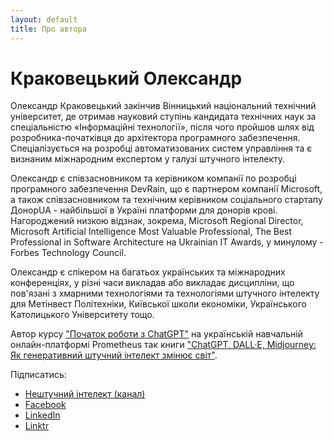 ```yaml
---
layout: default
title: Про автора
---
```


# Краковецький Олександр

Олександр Краковецький закінчив Вінницький національний технічний університет, де отримав науковий ступінь кандидата технічних наук за спеціальністю «Інформаційні технології», після чого пройшов шлях від розробника-початківця до архітектора програмного забезпечення. Спеціалізується на розробці автоматизованих систем управління та є визнаним міжнародним експертом у галузі штучного інтелекту.

Олександр є співзасновником та керівником компанії по розробці програмного забезпечення DevRain, що є партнером компанії Microsoft, а також співзасновником та технічним керівником соціального стартапу ДонорUA - найбільшої в Україні платформи для донорів крові. Нагороджений низкою відзнак, зокрема, Microsoft Regional Director, Microsoft Artificial Intelligence Most Valuable Professional, The Best Professional in Software Architecture на Ukrainian IT Awards, у минулому - Forbes Technology Council.

Олександр є спікером на багатьох українських та міжнародних конференціях, у різні часи викладав або викладає дисципліни, що пов'язані з хмарними технологіями та технологіями штучного інтелекту для Метінвест Політехніки, Київської школи економіки, Українського Католицького Університету тощо.

Автор курсу ["Початок роботи з ChatGPT"](https://prometheus.org.ua/course/course-v1:Prometheus+GPT101+2023_T1) на українській навчальній онлайн-платформі Prometheus так книги ["ChatGPT, DALL·E, Midjourney: Як генеративний штучний інтелект змінює світ"](https://www.arthuss.com.ua/shop/yak-heneratyvnyy-shtuchnyy-intelekt-zminyuye-svit).

Підписатись:
- [Нештучний інтелект (канал)](https://t.me/neshtuchnyi)
- [Facebook](https://www.facebook.com/oleksandr.krakovetskyi)
- [LinkedIn](https://www.linkedin.com/in/sashaeve/)
- [Linktr](https://linktr.ee/oleksandr.krakovetskyi)
